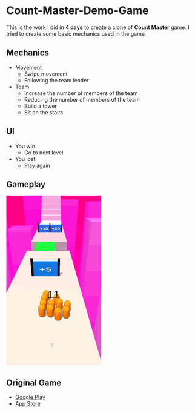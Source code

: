 # Count-Master-Demo-Game
This is the work I did in **4 days** to create a clone of **Count Master** game. I tried to create some basic mechanics used in the game.

## Mechanics

* Movement
  * Swipe movement
  * Following the team leader  
* Team
  * Increase the number of members of the team
  * Reducing the number of members of the team
  * Build a tower
  * Sit on the stairs
## UI
  * You win
    * Go to next level
  * You lost
    * Play again

## Gameplay

![](VideosAndPhotos/Count-Master-Demo-Game-Gameplay-Resized.gif)

## Original Game
* [Google Play](https://play.google.com/store/apps/details?id=freeplay.crowdrun.com)
* [App Store](https://apps.apple.com/us/app/count-masters-crowd-runner-3d/id1568245971)

